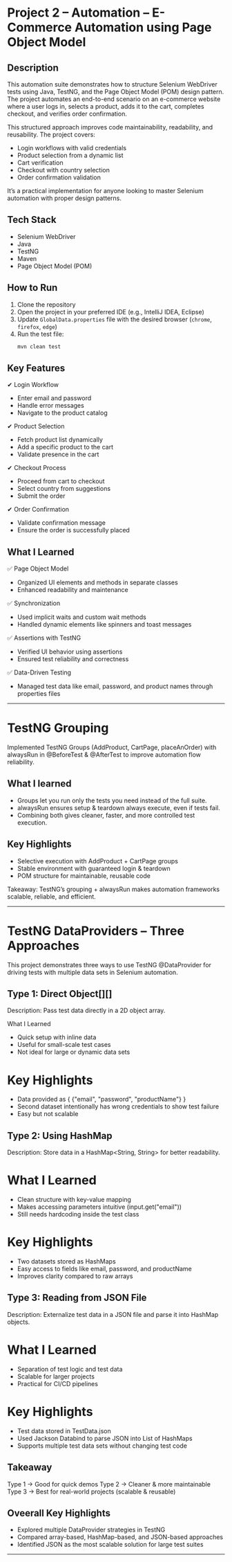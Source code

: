 # Project 2 – Automation – E-Commerce Automation using Page Object Model

## Description
This automation suite demonstrates how to structure Selenium WebDriver tests using Java, TestNG, and the Page Object Model (POM) design pattern. The project automates an end-to-end scenario on an e-commerce website where a user logs in, selects a product, adds it to the cart, completes checkout, and verifies order confirmation.

This structured approach improves code maintainability, readability, and reusability. The project covers:
- Login workflows with valid credentials
- Product selection from a dynamic list
- Cart verification
- Checkout with country selection
- Order confirmation validation

It’s a practical implementation for anyone looking to master Selenium automation with proper design patterns.

## Tech Stack
- Selenium WebDriver  
- Java  
- TestNG  
- Maven  
- Page Object Model (POM)

## How to Run
1. Clone the repository  
2. Open the project in your preferred IDE (e.g., IntelliJ IDEA, Eclipse)  
3. Update `GlobalData.properties` file with the desired browser (`chrome`, `firefox`, `edge`)  
4. Run the test file:  
   ```bash
   mvn clean test

## Key Features
✔ Login Workflow
* Enter email and password
* Handle error messages
* Navigate to the product catalog
  
✔ Product Selection
* Fetch product list dynamically
* Add a specific product to the cart
* Validate presence in the cart
  
✔ Checkout Process
* Proceed from cart to checkout
* Select country from suggestions
* Submit the order

✔ Order Confirmation
* Validate confirmation message
* Ensure the order is successfully placed

## What I Learned

✅ Page Object Model
* Organized UI elements and methods in separate classes
* Enhanced readability and maintenance

✅ Synchronization
* Used implicit waits and custom wait methods
* Handled dynamic elements like spinners and toast messages

✅ Assertions with TestNG
* Verified UI behavior using assertions
* Ensured test reliability and correctness

✅ Data-Driven Testing
* Managed test data like email, password, and product names through properties files

---
# TestNG Grouping
Implemented TestNG Groups (AddProduct, CartPage, placeAnOrder) with alwaysRun in @BeforeTest & @AfterTest to improve automation flow reliability.


##  What I learned
- Groups let you run only the tests you need instead of the full suite.
- alwaysRun ensures setup & teardown always execute, even if tests fail.
- Combining both gives cleaner, faster, and more controlled test execution.


## Key Highlights
- Selective execution with AddProduct + CartPage groups
- Stable environment with guaranteed login & teardown
- POM structure for maintainable, reusable code

Takeaway: TestNG’s grouping + alwaysRun makes automation frameworks scalable, reliable, and efficient.

---

# TestNG DataProviders – Three Approaches

This project demonstrates three ways to use TestNG @DataProvider for driving tests with multiple data sets in Selenium automation.

## Type 1: Direct Object[][]

Description: Pass test data directly in a 2D object array.

What I Learned

- Quick setup with inline data
- Useful for small-scale test cases
- Not ideal for large or dynamic data sets

# Key Highlights
- Data provided as { {"email", "password", "productName"} }
- Second dataset intentionally has wrong credentials to show test failure
- Easy but not scalable

## Type 2: Using HashMap

Description: Store data in a HashMap<String, String> for better readability.

# What I Learned
- Clean structure with key-value mapping
- Makes accessing parameters intuitive (input.get("email"))
- Still needs hardcoding inside the test class

# Key Highlights
- Two datasets stored as HashMaps
- Easy access to fields like email, password, and productName
- Improves clarity compared to raw arrays

## Type 3: Reading from JSON File

Description: Externalize test data in a JSON file and parse it into HashMap objects.

# What I Learned
- Separation of test logic and test data
- Scalable for larger projects
- Practical for CI/CD pipelines

# Key Highlights
- Test data stored in TestData.json
- Used Jackson Databind to parse JSON into List of HashMaps
- Supports multiple test data sets without changing test code

## Takeaway

Type 1 → Good for quick demos
Type 2 → Cleaner & more maintainable
Type 3 → Best for real-world projects (scalable & reusable)

## Oveerall Key Highlights

- Explored multiple DataProvider strategies in TestNG
- Compared array-based, HashMap-based, and JSON-based approaches
- Identified JSON as the most scalable solution for large test suites

---

